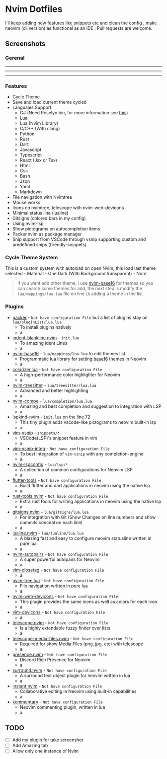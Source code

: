 # Nvim Dotfiles
I'll keep adding new features like snippets etc and clean the config , make neovim (cli version) as functional as an IDE . Pull requests are welcome.

## Screenshots
### Gerenal
---
---
---

### Features
- Cycle Theme
- Save and load current theme cycled
- Languajes Support:
    - C# (Need Roselyn bin, for more information see [this]())
    - Lua
    - Lua (Nvim Library)
    - C/C++ (With clang)
    - Python
    - Rust
    - Dart
    - Javascript
    - Typescript
    - React (Jsx or Tsx)
    - Html
    - Css
    - Bash
    - Json
    - Yaml
    - Markdown
- File navigation with Nvimtree
- Mouse works
- Icons on nvimtree, telescope with nvim-web-devicons
- Minimal status line (lualine)
- Gitsigns (colored bars in my config)
- Using nvim-lsp
- Show pictograms on autocompletion items
- Packer.nvim as package manager
- Snip support from VSCode through vsnip supporting custom and predefined snips (friendly-snippets)

### Cycle Theme System
This is a custom system with autoload on open Nvim, this load last theme selected
    - Material
    - One Dark (With Background transparent)
    - Nord
> If you want add other theme, i use [nvim-base16](https://github.com/norcalli/nvim-base16.lua) for themes so you can search some themes for add, the next step is modify the `lua/mappings/lua.lua` file on line `16` adding a theme in the list

### Plugins
- [packer](https://github.com/wbthomason/packer.nvim) - `Not have configuration File` but a list of plugins stay on `lua/pluginList/lua.lua`
    - To install plugins natively
    - a
- [indent-blankline.nvim](https://github.com/lukas-reineke/indent-blankline.nvim) - `init.lua`
    - To amazing ident Lines
    - a 
- [nvim-base16](https://github.com/norcalli/nvim-base16.lua) - `lua/mappings/lua.lua` to edit themes list
    - Programmatic lua library for setting [base16](https://github.com/chriskempson/base16) themes in Neovim
    - a
- [colorizer.lua](https://github.com/norcalli/nvim-colorizer.lua) - `Not have configuration File`
    - A high-performance color highlighter for Neovim
    - a
- [nvim-treesitter](https://github.com/nvim-treesitter/nvim-treesitter) - `lua/treesitter/lua.lua`
    - Advanced and better highlighting
    - a
- [nvim-compe](https://github.com/hrsh7th/nvim-compe) - `lua/completion/lua.lua`
    - Amazing and best completion and suggestion to integration with LSP
    - a
- [lspkind-nvim](https://github.com/onsails/lspkind-nvim) - `init.lua` on the line 72
    - This tiny plugin adds vscode-like pictograms to neovim built-in lsp
    - a
- [vim-vsnip](https://github.com/hrsh7th/vim-vsnip) - `snippets/*`
    - VSCode(LSP)'s snippet feature in vim
    - a
- [vim-vsnip-integ](https://github.com/hrsh7th/vim-vsnip-integ) - `Not have configuration File`
    - To best integration of `vim-vsnip` with any completion-engine
    - a
- [nvim-lspconfig](https://github.com/neovim/nvim-lspconfig) - `lua/lsp/*`
    - A collection of common configurations for Neovim LSP
    - a
- [flutter-tools](https://github.com/akinsho/flutter-tools.nvim) - `Not have configuration File`
    - Build flutter and dart applications in neovim using the native lsp
    - a
- [rust-tools.nvim](https://github.com/simrat39/rust-tools.nvim) - `Not have configuration File`
    - Extra rust tools for writing applications in neovim using the native lsp
    - a
- [gitsigns.nvim](https://github.com/lewis6991/gitsigns.nvim) - `lua/gitsigns/lua.lua`
    - For integration with Git (Show Changes on line numbers and show commits conceal on each line)
    - a
- [lualine.nvim](https://github.com/hoob3rt/lualine.nvim) - `lua/lualine/lua.lua`
    - A blazing fast and easy to configure neovim statusline written in pure lua
    - a
- [nvim-autopairs](https://github.com/windwp/nvim-autopairs) - `Not have configuration File`
    - A super powerful autopairs for Neovim
    - a
- [vim-closetag](https://github.com/alvan/vim-closetag) - `Not have configuration File`
    - a
- [nvim-tree.lua](https://github.com/kyazdani42/nvim-tree.lua) - `Not have configuration File`
    - File navigation written in pure lua
    - a
- [nvim-web-devicons](https://github.com/kyazdani42/nvim-web-devicons) - `Not have configuration File`
    - This plugin provides the same icons as well as colors for each icon.
    - a
- [vim-devicons](https://github.com/ryanoasis/vim-devicons) - `Not have configuration File`
    - a
- [telescope.nvim](https://github.com/nvim-telescope/telescope.nvim) - `Not have configuration File`
    - Is a highly extendable fuzzy finder over lists
    - a
- [telescope-media-files.nvim](https://github.com/nvim-telescope/telescope-media-files.nvim) - `Not have configuration File`
    - Required for show Media Files (png, jpg, etc) with telescope
    - a
- [presence.nvim](https://github.com/andweeb/presence.nvim) - `Not have configuration File`
    - Discord Rich Presence for Neovim
    - a
- [surround.nvim](https://github.com/blackCauldron7/surround.nvim) - `Not have configuration File`
    - A surround text object plugin for neovim written in lua
    - a
- [instant.nvim](https://github.com/jbyuki/instant.nvim) - `Not have configuration File`
    - Collaborative editing in Neovim using built-in capabilities
    - a
- [kommentary](https://github.com/b3nj5m1n/kommentary) - `Not have configuration File`
    - Neovim commenting plugin, written in lua
    - a

## TODO
- [ ] Add my plugin for take screenshot
- [ ] Add Amazing tab
- [ ] Allow only one instance of Nvim
